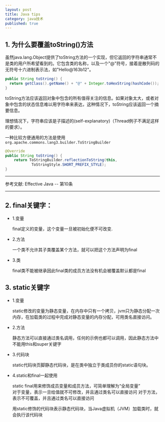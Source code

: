 ```yaml
---
layout: post
title: Java tips
category: java技术
published: true
---
```

## 1. 为什么要覆盖toString()方法

虽然java.lang.Object提供了toString方法的一个实现，但它返回的字符串通常不是类的用户所希望看到的。它包含类的名称，以及一个"@"符号，接着是散列码的无符号十六进制表示法，如"Hello@163b12"。

```java
public String toString() {
  return getClass().getName() + "@" + Integer.toHexString(hashCode());
}
```

toString方法应该返回对象中包含的所有值得关注的信息。如果对象太大，或者对象中包含的状态信息难以用字符串来表达，这种情况下，toString应该返回一个摘要信息。

理想情况下，字符串应该是子描述的(self-explanatory)（Thread例子不满足这样的要求）。

一种比较方便通用的方法是使用`org.apache.commons.lang3.builder.ToStringBuilder`

```java
@Override
public String toString() {
    return ToStringBuilder.reflectionToString(this,
            ToStringStyle.SHORT_PREFIX_STYLE);
}
```

***

参考文献: Effective Java -- 第10条

***

## 2. final关键字：
* 1.变量
  
  final定义的变量，这个变量一旦被初始化便不可改变.

* 2.方法
  
  一个类不允许其子类覆盖某个方法，就可以把这个方法声明为final
  
* 3.类
  
  final类不能被继承因此final类的成员方法没有机会被覆盖默认都是final

## 3. static关键字

* 1.变量

  static修改的变量为静态变量，在内存中只有一个拷贝，jvm只为静态分配一次内存，在加载类的过程中完成对静态变量的内存分配，可用类名直接访问。
* 2.方法

  静态方法可以直接通过类名调用，任何的示例也都可以调用，因此静态方法中不能用this和super关键字
  
* 3.代码块
 
  static代码块页脚静态代码块，是在类中独立于类成员你的static语句块。

* 4.static和final一起使用
  
  static final用来修饰成员变量和成员方法，可简单理解为“全局变量”  
  对于变量，表示一旦给值就不可修改，并且通过类名可以直接访问
  对于方法，表示不可覆盖，并且通过类名可以直接访问
  
  用static修饰的代码块表示静态代码块，当Java虚拟机（JVM）加载类时，就会执行该代码块

